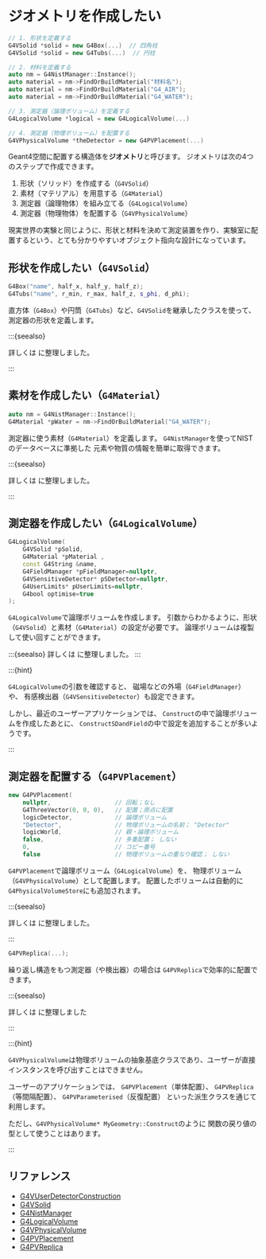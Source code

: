 # ジオメトリを作成したい

```cpp
// 1. 形状を定義する
G4VSolid *solid = new G4Box(...)  // 四角柱
G4VSolid *solid = new G4Tubs(...)  // 円柱

// 2. 材料を定義する
auto nm = G4NistManager::Instance();
auto material = nm->FindOrBuildMaterial("材料名");
auto material = nm->FindOrBuildMaterial("G4_AIR");
auto material = nm->FindOrBuildMaterial("G4_WATER");

// 3. 測定器（論理ボリューム）を定義する
G4LogicalVolume *logical = new G4LogicalVolume(...)

// 4. 測定器（物理ボリューム）を配置する
G4VPhysicalVolume *theDetector = new G4PVPlacement(...)
```

Geant4空間に配置する構造体を**ジオメトリ**と呼びます。
ジオメトリは次の4つのステップで作成できます。

1. 形状（ソリッド）を作成する（``G4VSolid``）
2. 素材（マテリアル）を用意する（``G4Material``）
3. 測定器（論理物体）を組み立てる（``G4LogicalVolume``）
4. 測定器（物理物体）を配置する（``G4VPhysicalVolume``）

現実世界の実験と同じように、形状と材料を決めて測定装置を作り、実験室に配置するという、とても分かりやすいオブジェクト指向な設計になっています。

## 形状を作成したい（`G4VSolid`）

```cpp
G4Box("name", half_x, half_y, half_z);
G4Tubs("name", r_min, r_max, half_z, s_phi, d_phi);
```

直方体（`G4Box`）や円筒（`G4Tubs`）など、`G4VSolid`を継承したクラスを使って、
測定器の形状を定義します。

:::{seealso}

詳しくは
[](./geant4-geometry-solid.md)
に整理しました。

:::

## 素材を作成したい（`G4Material`）

```cpp
auto nm = G4NistManager::Instance();
G4Material *pWater = nm->FindOrBuildMaterial("G4_WATER");
```

測定器に使う素材（`G4Material`）を定義します。
`G4NistManager`を使ってNISTのデータベースに準拠した
元素や物質の情報を簡単に取得できます。

:::{seealso}

詳しくは
[](./geant4-material.md)
に整理しました。

:::

## 測定器を作成したい（`G4LogicalVolume`）

```cpp
G4LogicalVolume(
    G4VSolid *pSolid,
    G4Material *pMaterial ,
    const G4String &name,
    G4FieldManager *pFieldManager=nullptr,
    G4VSensitiveDetector* pSDetector=nullptr,
    G4UserLimits* pUserLimits=nullptr,
    G4bool optimise=true
);
```

`G4LogicalVolume`で論理ボリュームを作成します。
引数からわかるように、形状（`G4VSolid`）と素材（`G4Material`）の設定が必要です。
論理ボリュームは複製して使い回すことができます。

:::{seealso}
詳しくは
[](./geant4-logicalvolume.md)
に整理しました。
:::

:::{hint}

`G4LogicalVolume`の引数を確認すると、
磁場などの外場（`G4FieldManager`）や、
有感検出器（`G4VSensitiveDetector`）も設定できます。

しかし、最近のユーザーアプリケーションでは、
`Construct`の中で論理ボリュームを作成したあとに、
`ConstructSDandField`の中で設定を追加することが多いようです。

:::

## 測定器を配置する（`G4PVPlacement`）

```cpp
new G4PVPlacement(
    nullptr,                  // 回転；なし
    G4ThreeVector(0, 0, 0),   // 配置；原点に配置
    logicDetector,            // 論理ボリューム
    "Detector",               // 物理ボリュームの名前； "Detector"
    logicWorld,               // 親・論理ボリューム
    false,                    // 多重配置； しない
    0,                        // コピー番号
    false                     // 物理ボリュームの重なり確認； しない
```

`G4PVPlacement`で論理ボリューム（`G4LogicalVolume`）を、
物理ボリューム（`G4VPhysicalVolume`）として配置します。
配置したボリュームは自動的に`G4PhysicalVolumeStore`にも追加されます。

:::{seealso}

詳しくは
[](./geant4-physicalvolume-pvplacement.md)
に整理しました。

:::

```cpp
G4PVReplica(...);
```

繰り返し構造をもつ測定器（や検出器）の場合は
`G4PVReplica`で効率的に配置できます。

:::{seealso}

詳しくは
[](./geant4-physicalvolume-pvreplica.md)
に整理しました

:::

:::{hint}

`G4VPhysicalVolume`は物理ボリュームの抽象基底クラスであり、ユーザーが直接インスタンスを呼び出すことはできません。

ユーザーのアプリケーションでは、
`G4PVPlacement`（単体配置）、
`G4PVReplica`（等間隔配置）、
`G4PVParameterised`（反復配置）
といった派生クラスを通じて利用します。

ただし、`G4VPhysicalVolume* MyGeometry::Construct`のように
関数の戻り値の型として使うことはあります。

:::

## リファレンス

- [G4VUserDetectorConstruction](https://geant4.kek.jp/Reference/11.2.0/classG4VUserDetectorConstruction.html)
- [G4VSolid](https://geant4.kek.jp/Reference/11.2.0/classG4VSolid.html)
- [G4NistManager](https://geant4.kek.jp/Reference/11.2.0/classG4NistManager.html)
- [G4LogicalVolume](https://geant4.kek.jp/Reference/11.2.0/classG4LogicalVolume.html)
- [G4VPhysicalVolume](https://geant4.kek.jp/Reference/11.2.0/classG4VPhysicalVolume.html)
- [G4PVPlacement](https://geant4.kek.jp/Reference/11.2.0/classG4PVPlacement.html)
- [G4PVReplica](https://geant4.kek.jp/Reference/11.2.0/classG4PVReplica.html)
